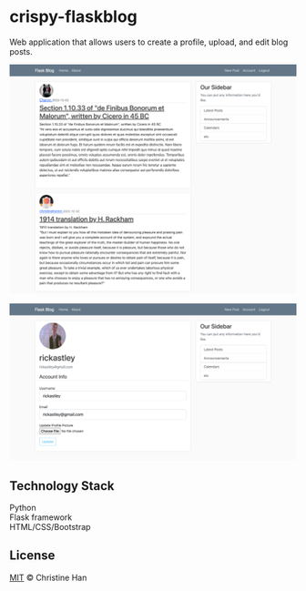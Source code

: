 # crispy-flaskblog
Web application that allows users to create a profile, upload, and edit blog posts.

![PNG](documentation/images/crispy.png)

![PNG](documentation/images/nevergonna.PNG)

## Technology Stack
Python<br>
Flask framework<br>
HTML/CSS/Bootstrap<br>

## License
[MIT](LICENSE) © Christine Han
